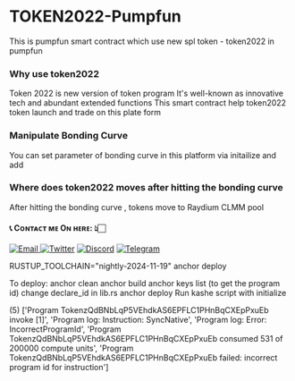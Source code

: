 # TOKEN2022-Pumpfun

This is pumpfun smart contract which use new spl token - token2022 in pumpfun



### Why use token2022

Token 2022 is new version of token program
It's well-known as innovative tech and abundant extended functions
This smart contract help token2022 token launch and trade on this plate form

### Manipulate Bonding Curve

You can set parameter of bonding curve in this platform via initailize and add

### Where does token2022 moves after hitting the bonding curve

After hitting the bonding curve , tokens move to Raydium CLMM pool

<h4> 📞 Cᴏɴᴛᴀᴄᴛ ᴍᴇ Oɴ ʜᴇʀᴇ: 👆🏻 </h4>

<div style={{display : flex ; justify-content : space-evenly}}> 
    <a href="mailto:nakao95911@gmail.com" target="_blank">
        <img alt="Email"
        src="https://img.shields.io/badge/Email-00599c?style=for-the-badge&logo=gmail&logoColor=white"/>
    </a>
     <a href="https://x.com/_wizardev" target="_blank"><img alt="Twitter"
        src="https://img.shields.io/badge/Twitter-000000?style=for-the-badge&logo=x&logoColor=white"/></a>
    <a href="https://discordapp.com/users/471524111512764447" target="_blank"><img alt="Discord"
        src="https://img.shields.io/badge/Discord-7289DA?style=for-the-badge&logo=discord&logoColor=white"/></a>
    <a href="https://t.me/wizardev" target="_blank"><img alt="Telegram"
        src="https://img.shields.io/badge/Telegram-26A5E4?style=for-the-badge&logo=telegram&logoColor=white"/></a>
</div>

RUSTUP_TOOLCHAIN="nightly-2024-11-19" anchor deploy


To deploy:
anchor clean
anchor build
anchor keys list (to get the program id)
change declare_id in lib.rs
anchor deploy
Run kashe script with initialize


(5) ['Program TokenzQdBNbLqP5VEhdkAS6EPFLC1PHnBqCXEpPxuEb invoke [1]', 'Program log: Instruction: SyncNative', 'Program log: Error: IncorrectProgramId', 'Program TokenzQdBNbLqP5VEhdkAS6EPFLC1PHnBqCXEpPxuEb consumed 531 of 200000 compute units', 'Program TokenzQdBNbLqP5VEhdkAS6EPFLC1PHnBqCXEpPxuEb failed: incorrect program id for instruction']